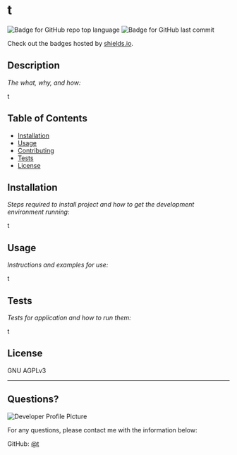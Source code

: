 # t
  ![Badge for GitHub repo top language](https://img.shields.io/github/languages/top/t/t?style=flat&logo=appveyor) ![Badge for GitHub last commit](https://img.shields.io/github/last-commit/t/t?style=flat&logo=appveyor)
  
  Check out the badges hosted by [shields.io](https://shields.io/).
  
  
  ## Description 
  
  *The what, why, and how:* 
  
  t
  ## Table of Contents
  * [Installation](#installation)
  * [Usage](#usage)
  * [Contributing](#contributing)
  * [Tests](#tests)
  * [License](#license)
  
  ## Installation
  
  *Steps required to install project and how to get the development environment running:*
  
  t
  
  ## Usage 
  
  *Instructions and examples for use:*
  
  t
  
  ## Tests
  
  *Tests for application and how to run them:*
  
  t
  
  ## License
  
  GNU AGPLv3
  
  ---
  
  ## Questions?
  
  ![Developer Profile Picture](https://avatars3.githubusercontent.com/u/60341?v=4) 
  
  For any questions, please contact me with the information below:
 
  GitHub: [@t](https://api.github.com/users/t)
  
